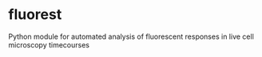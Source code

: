 # fluorest
Python module for automated analysis of fluorescent responses in live cell microscopy timecourses
